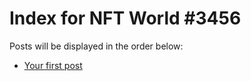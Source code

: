 # Index for NFT World #3456
Posts will be displayed in the order below:

- [Your first post](./001-first.md)


